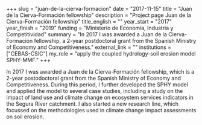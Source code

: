 +++
slug = "juan-de-la-cierva-formacion"
date = "2017-11-15"
title = "Juan de la Cierva-Formación fellowship"
description = "Project page Juan de la Cierva-Formación fellowship"
title_english = ""
year_start = "2017"
year_finish = "2019"
funding = "Ministerio de Economía, Industria y Competitividad"
summary = "In 2017 I was awarded a Juan de la Cierva-Formación fellowship, a 2-year postdoctoral grant from the Spanish Ministry of Economy and Competitiveness."
external_link = ""
institutions = ["CEBAS-CSIC"]
my_role = "apply the coupled hydrology-soil erosion model SPHY-MMF."
+++

In 2017 I was awarded a Juan de la Cierva-Formación fellowship, which is a 2-year postodoctoral grant from the Spanish Ministry of Economy and Competitiveness. During this period, I further developed the SPHY model and applied the model to several case studies, including a study on the impact of land use and climate change on ecosystem services indicators in the Segura River catchment. I also started a new research line, which focussed on the methodologies used in climate change impact assessments on soil erosion. 